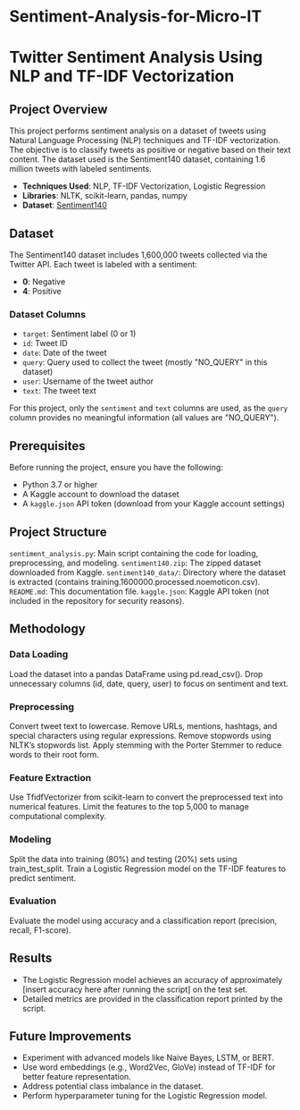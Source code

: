# Sentiment-Analysis-for-Micro-IT

# Twitter Sentiment Analysis Using NLP and TF-IDF Vectorization

## Project Overview
This project performs sentiment analysis on a dataset of tweets using Natural Language Processing (NLP) techniques and TF-IDF vectorization. The objective is to classify tweets as positive or negative based on their text content. The dataset used is the Sentiment140 dataset, containing 1.6 million tweets with labeled sentiments.

- **Techniques Used**: NLP, TF-IDF Vectorization, Logistic Regression
- **Libraries**: NLTK, scikit-learn, pandas, numpy
- **Dataset**: [Sentiment140](https://www.kaggle.com/datasets/kazanova/sentiment140)

## Dataset
The Sentiment140 dataset includes 1,600,000 tweets collected via the Twitter API. Each tweet is labeled with a sentiment:
- **0**: Negative
- **4**: Positive

### Dataset Columns
- `target`: Sentiment label (0 or 1)
- `id`: Tweet ID
- `date`: Date of the tweet
- `query`: Query used to collect the tweet (mostly "NO_QUERY" in this dataset)
- `user`: Username of the tweet author
- `text`: The tweet text

For this project, only the `sentiment` and `text` columns are used, as the `query` column provides no meaningful information (all values are "NO_QUERY").

## Prerequisites
Before running the project, ensure you have the following:
- Python 3.7 or higher
- A Kaggle account to download the dataset
- A `kaggle.json` API token (download from your Kaggle account settings)

## Project Structure
`sentiment_analysis.py`: Main script containing the code for loading, preprocessing, and modeling.
`sentiment140.zip`: The zipped dataset downloaded from Kaggle.
`sentiment140_data/`: Directory where the dataset is extracted (contains training.1600000.processed.noemoticon.csv).
`README.md`: This documentation file.
`kaggle.json`: Kaggle API token (not included in the repository for security reasons).

## Methodology
### Data Loading
Load the dataset into a pandas DataFrame using pd.read_csv().
Drop unnecessary columns (id, date, query, user) to focus on sentiment and text.

### Preprocessing
Convert tweet text to lowercase.
Remove URLs, mentions, hashtags, and special characters using regular expressions.
Remove stopwords using NLTK’s stopwords list.
Apply stemming with the Porter Stemmer to reduce words to their root form.

### Feature Extraction
Use TfidfVectorizer from scikit-learn to convert the preprocessed text into numerical features.
Limit the features to the top 5,000 to manage computational complexity.

### Modeling
Split the data into training (80%) and testing (20%) sets using train_test_split.
Train a Logistic Regression model on the TF-IDF features to predict sentiment.

### Evaluation
Evaluate the model using accuracy and a classification report (precision, recall, F1-score).

## Results
- The Logistic Regression model achieves an accuracy of approximately [insert accuracy here after running the script] on the test set.
- Detailed metrics are provided in the classification report printed by the script.

## Future Improvements
- Experiment with advanced models like Naive Bayes, LSTM, or BERT.
- Use word embeddings (e.g., Word2Vec, GloVe) instead of TF-IDF for better feature representation.
- Address potential class imbalance in the dataset.
- Perform hyperparameter tuning for the Logistic Regression model.




